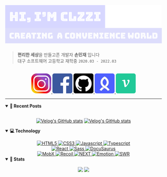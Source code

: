 <a href="https://github.com/clzzi">
  <img alt="Hi, I'm Clzzi" src="https://github.com/Clzzi/Clzzi/blob/master/images/logo.png" width="800 "/>
</a>

###

> **편리한 세상**을 만들고픈 개발자 **손민재** 입니다 <br/>
> 대구 소프트웨어 고등학교 재학중 `2020.03 - 2022.03`

<br/>

<div align="center" style="text-align:center">

  <a href="https://www.instagram.com/clzz._.i/" target="_blank">
    <img src="https://github.com/Clzzi/Clzzi/blob/master/icons/insta.png" alt="instagram" width="64" height="64" />
  </a>

  <a href="https://www.facebook.com/profile.php?id=100012188109312" target="_blank">
    <img src="https://github.com/Clzzi/Clzzi/blob/master/icons/facebook.png" alt="facebook" width="64" height="64" />
  </a>

  <a href="https://github.com/clzzi" target="_blank">
    <img src="https://github.com/Clzzi/Clzzi/blob/master/icons/github.png" alt="github" width="64" height="64" />
  </a>
  
  <a href="https://www.rocketpunch.com/@clzzi1109" target="_blank">
    <img src="https://github.com/Clzzi/Clzzi/blob/master/icons/rocket.png" alt="rocketpunch" width="64" height="64" />
  </a>
  
  <a href="https://velog.io/@jce1407" target="_blank">
    <img src="https://github.com/Clzzi/Clzzi/blob/master/icons/velog.png" alt="velog" width="64" height="64" />
  </a>
  
</div>

---


<details open>
   <summary><strong> 💜 Recent Posts </strong></summary>
  
  <br/>
  
  <div align="center" style="text-align:center">
    
  [![Velog's GitHub stats](https://velog-readme-stats.vercel.app/api?name=jce1407)](https://velog.io/@jce1407/2021-DGSW-%ED%95%B4%EC%BB%A4%ED%86%A4-%ED%9A%8C%EA%B3%A0%EB%A1%9D)
  [![Velog's GitHub stats](https://velog-readme-stats.vercel.app/api?name=jce1407&tag=hooks)](https://velog.io/@jce1407/%EC%9C%A0%EC%9A%A9%ED%95%9C-URL-Hooks)
    
  </div>
</details>

<details markdown="1" open >
  <summary><strong> 💻 Technology </strong></summary>
  
  <br/>

  <div align="center" style="text-align:center">
  
  <a href="https://github.com/Clzzi/Clzzi">
    <img src=https://img.shields.io/badge/HTML5-%23E34F26.svg?&style=for-the-badge&logo=HTML5&logoColor=white alt=HTML5 />
  </a>

  <a href="https://github.com/Clzzi/Clzzi">
    <img src=https://img.shields.io/badge/CSS3-%231572B6.svg?&style=for-the-badge&logo=CSS3&logoColor=white alt=CSS3 />
  </a>

  <a href="https://github.com/Clzzi/Clzzi">
    <img src=https://img.shields.io/badge/Javascript-%23F7DF1E.svg?&style=for-the-badge&logo=JavaScript&logoColor=white alt=Javascript />
  </a>

  <a href="https://github.com/Clzzi/Clzzi">
    <img src=https://img.shields.io/badge/Typescript-%233178C6.svg?&style=for-the-badge&logo=TypeScript&logoColor=white alt=Typescript />
  </a>
  
  <br/>

  <a href="https://github.com/Clzzi/Clzzi">
    <img src=https://img.shields.io/badge/React-%2361DAFB.svg?&style=for-the-badge&logo=React&logoColor=white alt=React />
  </a>

  <a href="https://github.com/Clzzi/Clzzi">
    <img src=https://img.shields.io/badge/Sass-%23CC6699.svg?&style=for-the-badge&logo=Sass&logoColor=white alt=Sass />
  </a>
  
  <a href="https://github.com/Clzzi/Clzzi">
    <img src=https://img.shields.io/badge/DocuSaurus-%233ECC5F.svg?&style=for-the-badge&logo=BookStack&logoColor=white alt=DocuSaurus />
  </a>
  
  <br/>

  <a href="https://github.com/Clzzi/Clzzi">
    <img src=https://img.shields.io/badge/MobX-%23FF9955.svg?&style=for-the-badge&logo=MobX&logoColor=white alt=MobX />
  </a>

  <a href="https://github.com/Clzzi/Clzzi">
    <img src=https://img.shields.io/badge/RECOIL-%231572B6.svg?&style=for-the-badge&logo=Atom&logoColor=white alt=Recoil />
  </a>
  
  <a href="https://github.com/Clzzi/Clzzi">
    <img src=https://img.shields.io/badge/NEXT-%23000000.svg?&style=for-the-badge&logo=Next.js&logoColor=white alt=NEXT />
  </a>
  
  <a href="https://github.com/Clzzi/Clzzi">
    <img src=https://img.shields.io/badge/Emotion-%23DB7093.svg?&style=for-the-badge&logo=styled-components&logoColor=white alt=Emotion />
  </a>
  
  <a href="https://github.com/Clzzi/Clzzi">
    <img src=https://img.shields.io/badge/SWR-%23000000.svg?&style=for-the-badge&logo=Vercel&logoColor=white alt=SWR />
  </a>
  
  </div>
</details>

<details open>
  <summary><strong>🎯 Stats </strong></summary>
  
  <br/>
  
  <div align="center" style="text-align:center">          
    <img src = "https://github-readme-stats.vercel.app/api?username=Clzzi&show_icons=true&theme=algolia&count_private=true&line_height=27&hide_title=true ">
    <img src = "https://github-readme-stats.vercel.app/api/top-langs/?username=Clzzi&hide=css,html,c,&theme=algolia&langs_count=2&hide_title=true ">
  </div>
</details>





